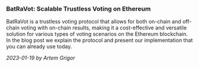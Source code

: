 ### BatRaVot: Scalable Trustless Voting on Ethereum

BatRaVot is a trustless voting protocol that allows for both on-chain and off-chain voting with on-chain results, making it a cost-effective and versatile solution for various types of voting scenarios on the Ethereum blockchain. In the blog post we explain the protocol and present our implementation that you can already use today.

*2023-01-19 by Artem Grigor*